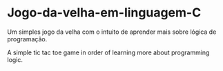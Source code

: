 # Jogo-da-velha-em-linguagem-C
Um simples jogo da velha com o intuito de aprender mais sobre lógica de programação.

A simple tic tac toe game in order of learning more about programming logic.
